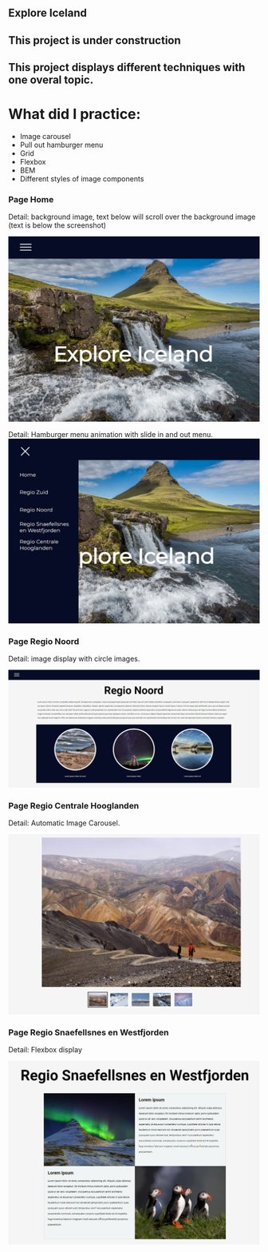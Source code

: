 ## Explore Iceland

## This project is under construction

## This project displays different techniques with one overal topic.

# What did I practice:
- Image carousel
- Pull out hamburger menu
- Grid
- Flexbox
- BEM
- Different styles of image components 


### Page Home
Detail: background image, text below will scroll over the background image (text is below the screenshot)

![home-page](src/assets/screenshot-top-homepage.JPG)

Detail: Hamburger menu animation with slide in and out menu.
![home-page-menu](src/assets/screenshot-top-homepage-menu.JPG)

### Page Regio Noord
Detail: image display with circle images.

![north](src/assets/screenshot-north.JPG)

### Page Regio Centrale Hooglanden 
Detail: Automatic Image Carousel.

![highlands](src/assets/screenshot-image-carousel.JPG)


### Page Regio Snaefellsnes en Westfjorden
Detail: Flexbox display

![west](src/assets/screenshot-west.JPG)





